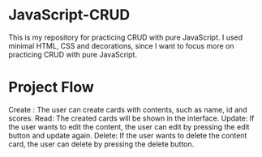 # JavaScript-CRUD
This is my repository for practicing CRUD with pure JavaScript.
I used minimal HTML, CSS and decorations, since I want to focus more on practicing CRUD with pure JavaScript.

# Project Flow
Create : The user can create cards with contents, such as name, id and scores.
Read: The created cards will be shown in the interface.
Update: If the user wants to edit the content, the user can edit by pressing the edit button and update again.
Delete: If the user wants to delete the content card, the user can delete by pressing the delete button.

